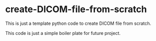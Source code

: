 # create-DICOM-file-from-scratch

This is just a template python code to create DICOM file from scratch.

This code is just a simple boiler plate for future project.
